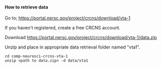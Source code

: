 #### How to retrieve data

Go to; https://portal.nersc.gov/project/crcns/download/vta-1

If you haven't registered, create a free CRCNS account. 

Download https://portal.nersc.gov/project/crcns/download/vta-1/data.zip

Unzip and place in appropriate data retrieval folder named "vta1".

``` 
cd comp-neurosci-crcns-vta-1
unzip <path to data.zip> -d data/vta1

```
